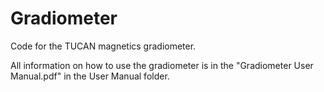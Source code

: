 # Gradiometer
Code for the TUCAN magnetics gradiometer.

All information on how to use the gradiometer is in the "Gradiometer User Manual.pdf" in the User Manual folder. 
